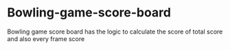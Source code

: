 # Bowling-game-score-board
Bowling game score board has the logic to calculate the score of total score and also every frame score
